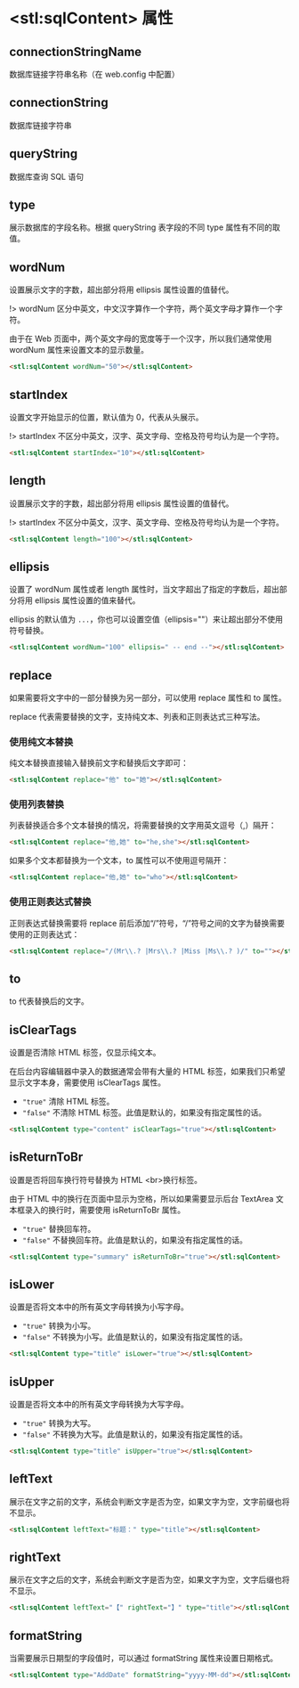 # &lt;stl:sqlContent&gt; 属性

## connectionStringName

数据库链接字符串名称（在 web.config 中配置）

## connectionString

数据库链接字符串

## queryString

数据库查询 SQL 语句

## type

展示数据库的字段名称。根据 queryString 表字段的不同 type 属性有不同的取值。

## wordNum

设置展示文字的字数，超出部分将用 ellipsis 属性设置的值替代。

!> wordNum 区分中英文，中文汉字算作一个字符，两个英文字母才算作一个字符。

由于在 Web 页面中，两个英文字母的宽度等于一个汉字，所以我们通常使用 wordNum 属性来设置文本的显示数量。

```html
<stl:sqlContent wordNum="50"></stl:sqlContent>
```

## startIndex

设置文字开始显示的位置，默认值为 0，代表从头展示。

!> startIndex 不区分中英文，汉字、英文字母、空格及符号均认为是一个字符。

```html
<stl:sqlContent startIndex="10"></stl:sqlContent>
```

## length

设置展示文字的字数，超出部分将用 ellipsis 属性设置的值替代。

!> startIndex 不区分中英文，汉字、英文字母、空格及符号均认为是一个字符。

```html
<stl:sqlContent length="100"></stl:sqlContent>
```

## ellipsis

设置了 wordNum 属性或者 length 属性时，当文字超出了指定的字数后，超出部分将用 ellipsis 属性设置的值来替代。

ellipsis 的默认值为 `...`，你也可以设置空值（ellipsis=""）来让超出部分不使用符号替换。

```html
<stl:sqlContent wordNum="100" ellipsis=" -- end --"></stl:sqlContent>
```

## replace

如果需要将文字中的一部分替换为另一部分，可以使用 replace 属性和 to 属性。

replace 代表需要替换的文字，支持纯文本、列表和正则表达式三种写法。

### 使用纯文本替换

纯文本替换直接输入替换前文字和替换后文字即可：

```html
<stl:sqlContent replace="他" to="她"></stl:sqlContent>
```

### 使用列表替换

列表替换适合多个文本替换的情况，将需要替换的文字用英文逗号（,）隔开：

```html
<stl:sqlContent replace="他,她" to="he,she"></stl:sqlContent>
```

如果多个文本都替换为一个文本，to 属性可以不使用逗号隔开：

```html
<stl:sqlContent replace="他,她" to="who"></stl:sqlContent>
```

### 使用正则表达式替换

正则表达式替换需要将 replace 前后添加“/”符号，“/”符号之间的文字为替换需要使用的正则表达式：

```html
<stl:sqlContent replace="/(Mr\\.? |Mrs\\.? |Miss |Ms\\.? )/" to=""></stl:sqlContent>
```

## to

to 代表替换后的文字。

## isClearTags

设置是否清除 HTML 标签，仅显示纯文本。

在后台内容编辑器中录入的数据通常会带有大量的 HTML 标签，如果我们只希望显示文字本身，需要使用 isClearTags 属性。

- `"true"` 清除 HTML 标签。
- `"false"` 不清除 HTML 标签。此值是默认的，如果没有指定属性的话。

```html
<stl:sqlContent type="content" isClearTags="true"></stl:sqlContent>
```

## isReturnToBr

设置是否将回车换行符号替换为 HTML &lt;br&gt;换行标签。

由于 HTML 中的换行在页面中显示为空格，所以如果需要显示后台 TextArea 文本框录入的换行时，需要使用 isReturnToBr 属性。

- `"true"` 替换回车符。
- `"false"` 不替换回车符。此值是默认的，如果没有指定属性的话。

```html
<stl:sqlContent type="summary" isReturnToBr="true"></stl:sqlContent>
```

## isLower

设置是否将文本中的所有英文字母转换为小写字母。

- `"true"` 转换为小写。
- `"false"` 不转换为小写。此值是默认的，如果没有指定属性的话。

```html
<stl:sqlContent type="title" isLower="true"></stl:sqlContent>
```

## isUpper

设置是否将文本中的所有英文字母转换为大写字母。

- `"true"` 转换为大写。
- `"false"` 不转换为大写。此值是默认的，如果没有指定属性的话。

```html
<stl:sqlContent type="title" isUpper="true"></stl:sqlContent>
```

## leftText

展示在文字之前的文字，系统会判断文字是否为空，如果文字为空，文字前缀也将不显示。

```html
<stl:sqlContent leftText="标题：" type="title"></stl:sqlContent>
```

## rightText

展示在文字之后的文字，系统会判断文字是否为空，如果文字为空，文字后缀也将不显示。

```html
<stl:sqlContent leftText="【" rightText="】" type="title"></stl:sqlContent>
```

## formatString

当需要展示日期型的字段值时，可以通过 formatString 属性来设置日期格式。

```html
<stl:sqlContent type="AddDate" formatString="yyyy-MM-dd"></stl:sqlContent>
```
